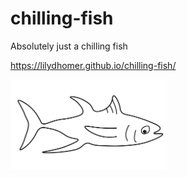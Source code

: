 # chilling-fish
Absolutely just a chilling fish

https://lilydhomer.github.io/chilling-fish/

<img src="images/fish.png" align="center" width="250">
